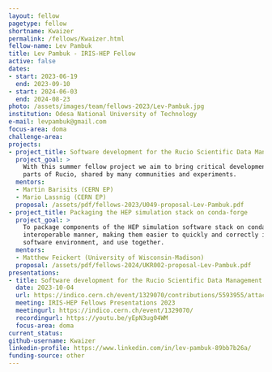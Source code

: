 ```yaml
---
layout: fellow
pagetype: fellow
shortname: Kwaizer
permalink: /fellows/Kwaizer.html
fellow-name: Lev Pambuk
title: Lev Pambuk - IRIS-HEP Fellow
active: false
dates:
- start: 2023-06-19
  end: 2023-09-10
- start: 2024-06-03
  end: 2024-08-23
photo: /assets/images/team/fellows-2023/Lev-Pambuk.jpg
institution: Odesa National University of Technology
e-mail: levpambuk@gmail.com
focus-area: doma
challenge-area:
projects:
- project_title: Software development for the Rucio Scientific Data Management system
  project_goal: >
    With this summer fellow project we aim to bring critical developments to the common
    parts of Rucio, shared by many communities and experiments.
  mentors:
  - Martin Barisits (CERN EP)
  - Mario Lassnig (CERN EP)
  proposal: /assets/pdf/fellows-2023/U049-proposal-Lev-Pambuk.pdf
- project_title: Packaging the HEP simulation stack on conda-forge
  project_goal: >
    To package components of the HEP simulation software stack on conda-forge in an
    interoperable manner, making them easier to quickly and correctly install in a
    software environment, and use together.
  mentors:
  - Matthew Feickert (University of Wisconsin-Madison)
  proposal: /assets/pdf/fellows-2024/UKR002-proposal-Lev-Pambuk.pdf
presentations:
- title: Software development for the Rucio Scientific Data Management system
  date: 2023-10-04
  url: https://indico.cern.ch/event/1329070/contributions/5593955/attachments/2725750/4740706/IRIS-HEP%20Fellows%20Pambuk%20Lev%20Summary%202023.pdf
  meeting: IRIS-HEP Fellows Presentations 2023
  meetingurl: https://indico.cern.ch/event/1329070/
  recordingurl: https://youtu.be/yEpN3ug04WM
  focus-area: doma
current_status:
github-username: Kwaizer
linkedin-profile: https://www.linkedin.com/in/lev-pambuk-89bb7b26a/
funding-source: other
---
```


